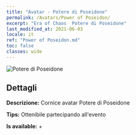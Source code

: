 ```yaml
---
title: "Avatar - Potere di Poseidone"
permalink: /Avatars/Power of Poseidon/
excerpt: "Era of Chaos  Potere di Poseidone"
last_modified_at: 2021-06-03
locale: it
ref: "Power of Poseidon.md"
toc: false
classes: wide
---
```

 ![Potere di Poseidone](/images/a/avatarFrame_82.png)

## Dettagli

 **Descrizione:** Cornice avatar Potere di Poseidone 

 **Tips:** Ottenibile partecipando all'evento 

 **Is available:**  + 

